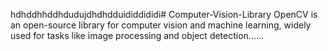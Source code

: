 hdhddhhddhdudujdhdhdduididdididi# Computer-Vision-Library
OpenCV is an open-source library for computer vision and machine learning, widely used for tasks like image processing and object detection......
